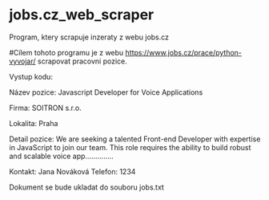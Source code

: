 # jobs.cz_web_scraper
Program, ktery scrapuje inzeraty z webu jobs.cz

#Cílem tohoto programu je z webu https://www.jobs.cz/prace/python-vyvojar/ scrapovat pracovni pozice.

Vystup kodu:

Název pozice: Javascript Developer for Voice Applications

Firma: SOITRON s.r.o.

Lokalita: Praha

Detail pozice:
  We are seeking a talented Front-end Developer with expertise in JavaScript to
  join our team. This role requires the ability to build robust and scalable
  voice app..............
  
Kontakt: Jana Nováková
Telefon: 1234

Dokument se bude ukladat do souboru jobs.txt



